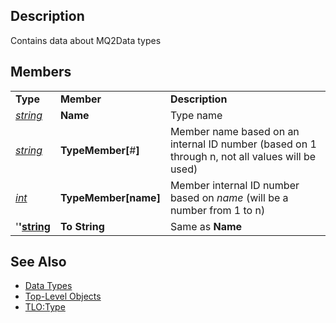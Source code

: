 ## Description

Contains data about MQ2Data types

## Members

|                                            |                            |                                                                                                |
|--------------------------------------------|----------------------------|------------------------------------------------------------------------------------------------|
| **Type**                                   | **Member**                 | **Description**                                                                                |
| *[string](datatype-string.md)*     | **Name**                   | Type name                                                                                      |
| *[string](datatype-string.md)*     | **TypeMember\[**#**\]**    | Member name based on an internal ID number (based on 1 through n, not all values will be used) |
| *[int](datatype-int.md)*           | **TypeMember\[**name**\]** | Member internal ID number based on *name* (will be a number from 1 to n)                       |
| '**'[string](datatype-string.md)** | **To String**              | Same as **Name**                                                                               |

## See Also

-   [Data Types](data-types.md)
-   [Top-Level Objects](../top-level-objects/top-level-objects.md)
-   [TLO:Type](../top-level-objects/tlo-type.md)


